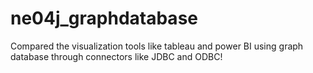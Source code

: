 # ne04j_graphdatabase
Compared the visualization tools like tableau and power BI using graph database through connectors like JDBC and ODBC! 
